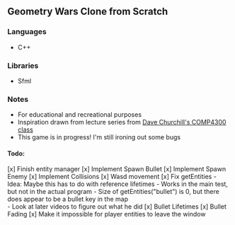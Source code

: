 Geometry Wars Clone from Scratch
--------------------------------
### Languages
- C++

### Libraries
- Sfml


### Notes
- For educational and recreational purposes
- Inspiration drawn from lecture series from [Dave Churchill's COMP4300 class](https://www.youtube.com/watch?v=S7lXSihz0ac&list=PL_xRyXins848nDj2v-TJYahzvsXW9sVV)
- This game is in progress! I'm still ironing out some bugs
#### Todo:
[x] Finish entity manager 
[x] Implement Spawn Bullet
[x] Implement Spawn Enemy
[x] Implement Collisions
[x] Wasd movement
[x] Fix getEntities
    - Idea: Maybe this has to do with reference lifetimes
    - Works in the main test, but not in the actual program
    - Size of getEntities("bullet") is 0, but there does appear to be
      a bullet key in the map  
    - Look at later videos to figure out what he did
[x] Bullet Lifetimes
[x] Bullet Fading
[x] Make it impossible for player entities to leave the window

